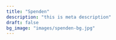 ```yaml
---
title: "Spenden"
description: "this is meta description"
draft: false
bg_image: "images/spenden-bg.jpg"
---
```

